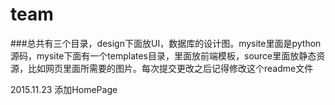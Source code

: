 # team

###总共有三个目录，design下面放UI，数据库的设计图。mysite里面是python源码，mysite下面有一个templates目录，里面放前端模板，source里面放静态资源，比如网页里面所需要的图片。每次提交更改之后记得修改这个readme文件

2015.11.23 添加HomePage
